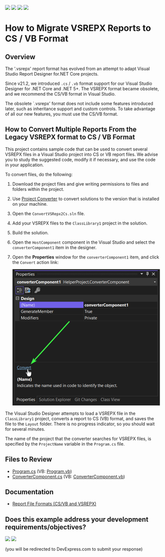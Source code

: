 <!-- default badges list -->
![](https://img.shields.io/endpoint?url=https://codecentral.devexpress.com/api/v1/VersionRange/629366316/24.2.1%2B)
[![](https://img.shields.io/badge/Open_in_DevExpress_Support_Center-FF7200?style=flat-square&logo=DevExpress&logoColor=white)](https://supportcenter.devexpress.com/ticket/details/T1160699)
[![](https://img.shields.io/badge/📖_How_to_use_DevExpress_Examples-e9f6fc?style=flat-square)](https://docs.devexpress.com/GeneralInformation/403183)
[![](https://img.shields.io/badge/💬_Leave_Feedback-feecdd?style=flat-square)](#does-this-example-address-your-development-requirementsobjectives)
<!-- default badges end -->
# How to Migrate VSREPX Reports to CS / VB Format

## Overview

The '.vsrepx' report format has evolved from an attempt to adapt Visual Studio Report Designer for.NET Core projects.

Since v21.2, we introduced `.cs` / `.vb` format support for our Visual Studio Designer for .NET Core and .NET 5+. The VSREPX format became obsolete, and we recommend the CS/VB format in Visual Studio.

The obsolete `.vsrepx' format does not include some features introduced later, such as inheritance support and custom controls. To take advantage of all our new features, you must use the CS/VB format.

## How to Convert Multiple Reports From the Legacy VSREPX format to CS / VB Format

This project contains sample code that can be used to convert several VSREPX files in a Visual Studio project into CS or VB report files. We advise you to study the suggested code, modify it if necessary, and use the code in your application.

To convert files, do the following:

1. Download the project files and give writing permissions to files and folders within the project.
2. Use [Project Converter](https://docs.devexpress.com/ProjectConverter/2529/project-converter) to convert solutions to the version that is installed on your machine.
3. Open the `ConvertVSRepx2Cs.sln` file.
4. Add your VSREPX files to the `ClassLibrary1` project in the solution.
4. Build the solution.
5. Open the `HostComponent` component in the Visual Studio and  select the `converterComponent1` item in the designer.
7. Open the **Properties** window for the  `converterComponent1` item, and click the `Convert` action link:


    ![](Images/img.png)

The Visual Studio Designer attempts to load a VSREPX file in the `ClassLibrary1` project, converts a report to CS (VB) format, and saves the file to the `Layout` folder. There is no progress indicator, so you should wait for several minutes.

The name of the project that the converter searches for VSREPX files, is specified by the `ProjectName` variable in the `Program.cs` file. 

## Files to Review
- [Program.cs](cs/HelperProject/Program.cs) (VB: [Program.vb](vb/HelperProject/Program.vb))
- [ConverterComponent.cs](cs/HelperProject/ConverterComponent.cs) (VB: [ConverterComponent.vb](vb/HelperProject/ConverterComponent.vb))

## Documentation

- [Report File Formats (CS/VB and VSREPX)](https://docs.devexpress.com/XtraReports/404375/visual-studio-report-designer/report-file-formats-cs-vb-and-vsrepx)



<!-- feedback -->
## Does this example address your development requirements/objectives?

[<img src="https://www.devexpress.com/support/examples/i/yes-button.svg"/>](https://www.devexpress.com/support/examples/survey.xml?utm_source=github&utm_campaign=reporting-conversion-vsrepx-tool&~~~was_helpful=yes) [<img src="https://www.devexpress.com/support/examples/i/no-button.svg"/>](https://www.devexpress.com/support/examples/survey.xml?utm_source=github&utm_campaign=reporting-conversion-vsrepx-tool&~~~was_helpful=no)

(you will be redirected to DevExpress.com to submit your response)
<!-- feedback end -->
